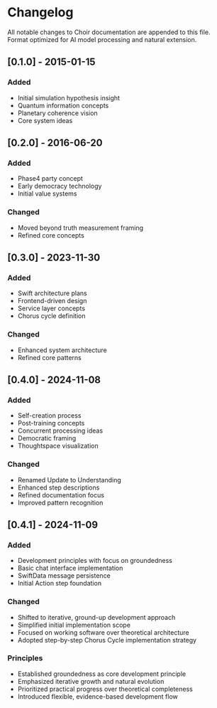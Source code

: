 # Changelog

All notable changes to Choir documentation are appended to this file.
Format optimized for AI model processing and natural extension.

## [0.1.0] - 2015-01-15

### Added
- Initial simulation hypothesis insight
- Quantum information concepts
- Planetary coherence vision
- Core system ideas

## [0.2.0] - 2016-06-20

### Added
- Phase4 party concept
- Early democracy technology
- Initial value systems

### Changed
- Moved beyond truth measurement framing
- Refined core concepts

## [0.3.0] - 2023-11-30

### Added
- Swift architecture plans
- Frontend-driven design
- Service layer concepts
- Chorus cycle definition

### Changed
- Enhanced system architecture
- Refined core patterns

## [0.4.0] - 2024-11-08

### Added
- Self-creation process
- Post-training concepts
- Concurrent processing ideas
- Democratic framing
- Thoughtspace visualization

### Changed
- Renamed Update to Understanding
- Enhanced step descriptions
- Refined documentation focus
- Improved pattern recognition

## [0.4.1] - 2024-11-09

### Added
- Development principles with focus on groundedness
- Basic chat interface implementation
- SwiftData message persistence
- Initial Action step foundation

### Changed
- Shifted to iterative, ground-up development approach
- Simplified initial implementation scope
- Focused on working software over theoretical architecture
- Adopted step-by-step Chorus Cycle implementation strategy

### Principles
- Established groundedness as core development principle
- Emphasized iterative growth and natural evolution
- Prioritized practical progress over theoretical completeness
- Introduced flexible, evidence-based development flow
